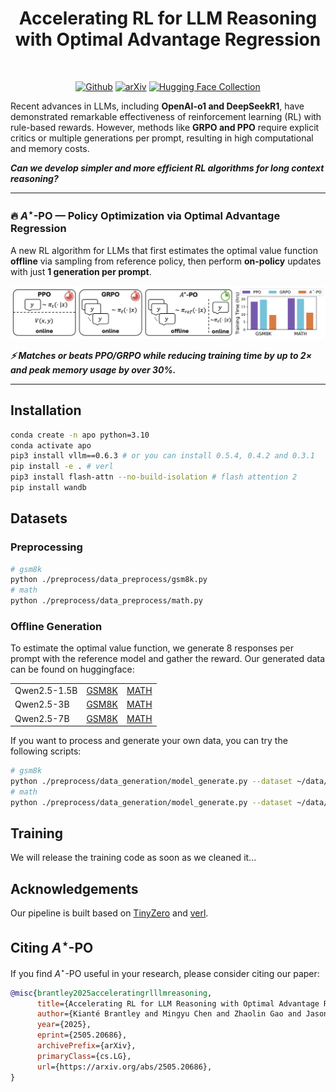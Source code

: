 <h1 align="center">Accelerating RL for LLM Reasoning with Optimal Advantage Regression</h1>

<div>
<br>

<div align="center">

[![Github](https://img.shields.io/badge/Repo-000000?style=for-the-badge&logo=github&logoColor=000&logoColor=white)](https://github.com/ZhaolinGao/A-PO)
[![arXiv](https://img.shields.io/badge/Paper-red?style=for-the-badge&logo=arXiv&logoColor=white&labelColor)](https://arxiv.org/abs/2505.20686)
[![Hugging Face Collection](https://img.shields.io/badge/Dataset/Models-fcd022?style=for-the-badge&logo=huggingface&logoColor=000&labelColor)](https://huggingface.co/collections/Cornell-AGI/accelerating-rl-for-llm-reasoning-with-optimal-advantage-reg-6838c9ff402ef780fdb23638)

</div>

</div>

Recent advances in LLMs, including **OpenAI-o1 and DeepSeekR1**, have demonstrated remarkable effectiveness of reinforcement learning (RL) with rule-based rewards. However, methods like **GRPO and PPO** require explicit critics or multiple generations per prompt, resulting in high computational and memory costs.

***Can we develop simpler and more efficient RL
algorithms for long context reasoning?***

---

### 🔥 **$A^\star$-PO** — **Policy Optimization via Optimal Advantage Regression**

A new RL algorithm for LLMs that first estimates the optimal value function **offline** via sampling from reference policy, then perform **on-policy** updates with just **1 generation per prompt**.

<p align="center"><img alt="A*-PO Figure 1" src="./assets/a_star_figure_1.png" width="800"/></p>

***⚡ Matches or beats PPO/GRPO while reducing training time by up to 2× and peak memory usage by over 30%.***

---

## Installation
```bash
conda create -n apo python=3.10
conda activate apo
pip3 install vllm==0.6.3 # or you can install 0.5.4, 0.4.2 and 0.3.1
pip install -e . # verl
pip3 install flash-attn --no-build-isolation # flash attention 2
pip install wandb
```

## Datasets

### Preprocessing

```bash
# gsm8k
python ./preprocess/data_preprocess/gsm8k.py
# math
python ./preprocess/data_preprocess/math.py
```

### Offline Generation

To estimate the optimal value function, we generate 8 responses per prompt with the reference model and gather the reward. Our generated data can be found on huggingface:

<table>
  <tr>
    <td>Qwen2.5-1.5B</td>
    <td><a href="https://huggingface.co/datasets/Cornell-AGI/gsm8k_size_qwen2.5_1.5b_eval">GSM8K</a></td>
    <td><a href="https://huggingface.co/datasets/Cornell-AGI/math_size_qwen2.5_1.5b_eval">MATH</a></td>
  </tr>
  <tr>
    <td>Qwen2.5-3B</td>
    <td><a href="https://huggingface.co/datasets/Cornell-AGI/gsm8k_size_qwen2.5_3b_eval">GSM8K</a></td>
    <td><a href="https://huggingface.co/datasets/Cornell-AGI/math_size_qwen2.5_3b_eval">MATH</a></td>
  </tr>
  <tr>
    <td>Qwen2.5-7B</td>
    <td><a href="https://huggingface.co/datasets/Cornell-AGI/gsm8k_size_qwen2.5_7b_eval">GSM8K</a></td>
    <td><a href="https://huggingface.co/datasets/Cornell-AGI/math_size_qwen2.5_7b_eval">MATH</a></td>
  </tr>
</table>

If you want to process and generate your own data, you can try the following scripts:
```bash
# gsm8k
python ./preprocess/data_generation/model_generate.py --dataset ~/data/gsm8k/train.parquet --remote_dir REMOTE_HUGGINGFACE_DATACARD --reward_function gsm8k
# math
python ./preprocess/data_generation/model_generate.py --dataset ~/data/math/train.parquet --remote_dir REMOTE_HUGGINGFACE_DATACARD --reward_function math
```

## Training

We will release the training code as soon as we cleaned it...

## Acknowledgements
Our pipeline is built based on [TinyZero](https://github.com/Jiayi-Pan/TinyZero) and [verl](https://github.com/volcengine/verl).

## Citing $A^\star$-PO

If you find $A^\star$-PO useful in your research, please consider citing our paper:
```bibtex
@misc{brantley2025acceleratingrlllmreasoning,
      title={Accelerating RL for LLM Reasoning with Optimal Advantage Regression}, 
      author={Kianté Brantley and Mingyu Chen and Zhaolin Gao and Jason D. Lee and Wen Sun and Wenhao Zhan and Xuezhou Zhang},
      year={2025},
      eprint={2505.20686},
      archivePrefix={arXiv},
      primaryClass={cs.LG},
      url={https://arxiv.org/abs/2505.20686}, 
}
```
